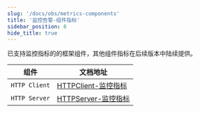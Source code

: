 ```yaml
---
slug: '/docs/obs/metrics-components'
title: '监控告警-组件指标'
sidebar_position: 6
hide_title: true
---
```


已支持监控指标的的框架组件，其他组件指标在后续版本中陆续提供。

| 组件 | 文档地址 |
| --- | --- |
| `HTTP Client` | [HTTPClient-监控指标](../../WEB服务开发/HTTPClient/HTTPClient-监控指标.md) |
| `HTTP Server` | [HTTPServer-监控指标](../../WEB服务开发/高级特性/HTTPServer-监控指标.md) |